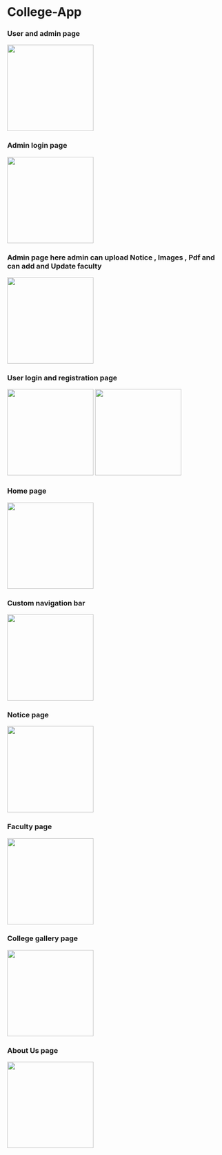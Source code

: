# College-App

### User and admin page

<img src="https://user-images.githubusercontent.com/66773415/125606946-00314b13-ca51-44a3-b732-1039473fd1aa.jpeg" width="200">

### Admin login page

<img src= "https://user-images.githubusercontent.com/66773415/125607793-5a72c06d-f4f0-46d4-8e9b-9b05d13c2775.jpeg"  width="200">

### Admin page  here admin can upload Notice , Images , Pdf and can add and Update faculty

<img src= "https://user-images.githubusercontent.com/66773415/125609549-722052a8-f2e5-4b8a-b3ba-d2e608882c33.jpeg"  width="200">


### User  login and  registration page

<img src="https://user-images.githubusercontent.com/66773415/125608055-515823e9-2bbe-4f92-bcb2-ec03547f8a58.jpeg" width="200">
<img src= "https://user-images.githubusercontent.com/66773415/125608134-a312a95c-2c92-4e17-a504-4d5b0d5aefe8.jpeg"  width="200">

### Home page

<img src="https://user-images.githubusercontent.com/66773415/125608730-530f333a-e45e-48bb-8cc2-e1e8a4a4dddb.jpeg" width="200">

### Custom navigation bar

<img src= "https://user-images.githubusercontent.com/66773415/125608902-420cb1b5-479e-46e6-912c-6215a25a8ab1.jpeg"  width="200">

### Notice page

<img src="https://user-images.githubusercontent.com/66773415/125609030-7d855f98-0d94-4ff5-9b7d-4400fee6ad45.jpeg" width="200">

### Faculty page 

<img src= "(https://user-images.githubusercontent.com/66773415/125609092-c2998a3b-2ecc-473d-a4d1-c44d3db3f72c.jpeg"  width="200">

### College gallery page

<img src= "https://user-images.githubusercontent.com/66773415/125609221-2e7272fc-d729-42e8-b99d-a9928d868d97.jpeg"  width="200">

### About Us page

<img src= "https://user-images.githubusercontent.com/66773415/125609338-843c95ec-5801-40bd-95f7-c1ebe685d738.jpeg"  width="200">
